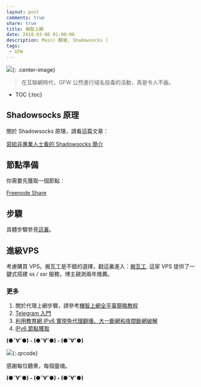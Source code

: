 ```yaml
---
layout: post
comments: true
share: true
title: 機智上網
date: 2018-03-06 01:00:00
description: Main( 翻墻, Shadowsocks )
tags:
 - GFW
---
```


![](http://telegra.ph/file/26a8bc9f9c90725f07e63.jpg){: .center-image}

> 在互聯網時代，GFW 公然進行域名投毒的活動，真是令人不齒。

* TOC
{:toc}

## Shadowsocks 原理

關於 Shadowsocks 原理，請看這篇文章：

[寫給非專業人士看的 Shadowsocks 簡介](http://test007.gq/ss-intro)

## 節點準備

你需要先獲取一個節點：

[Freenode Share](http://test007.gq/Free-node-share)

## 步驟

具體步驟參見[這裏](http://test007.gq/surf-the-real02)。

## 進級VPS ##

考慮購買 VPS。搬瓦工是不錯的選擇，戳這裏進入：[搬瓦工](https://bwh1.net/aff.php?aff=28820). 這家 VPS 提供了一鍵式搭建 ss / ssr 服務，博主親測兩年推薦。

### 更多

1. 關於代理上網步驟，請參考[機智上網全平臺簡略教程](http://test007.gq/surf-the-real02)
2. [Telegram 入門](http://test007.gq/Telegram)
3. [利用教育網 IPv6 實現免代理翻墻、大一斷網和夜間斷網破解](http://test007.gq/IPV6-edu)
4. [IPv6 節點獲取](http://test007.gq/IPV6-node)

**(●ˇ∀ˇ●) - (●ˇ∀ˇ●) - (●ˇ∀ˇ●)**

![](http://telegra.ph/file/266899c5402c9ebb14269.png){:.qrcode}

感謝每位聽衆，每個靈魂。

**(●ˇ∀ˇ●) - (●ˇ∀ˇ●) - (●ˇ∀ˇ●)**